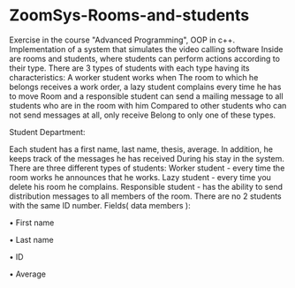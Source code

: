 # ZoomSys-Rooms-and-students
Exercise in the course "Advanced Programming", OOP in c++. Implementation of a system that simulates the video calling software Inside are rooms and students, where students can perform actions according to their type. There are 3 types of students with each type having its characteristics: A worker student works when The room to which he belongs receives a work order, a lazy student complains every time he has to move Room and a responsible student can send a mailing message to all students who are in the room with him Compared to other students who can not send messages at all, only receive Belong to only one of these types.


Student Department:

Each student has a first name, last name, thesis, average. In addition, he keeps track of the messages he has received
During his stay in the system. There are three different types of students:
Worker student - every time the room works he announces that he works.
Lazy student - every time you delete his room he complains.
Responsible student - has the ability to send distribution messages to all members of the room.
There are no 2 students with the same ID number.
Fields( data members ):

• First name

• Last name

• ID

• Average


